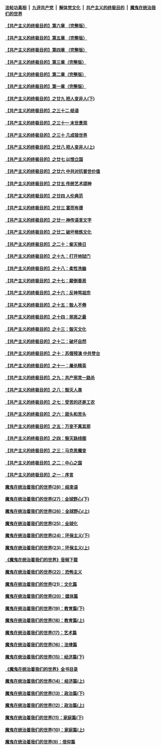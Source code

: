 ####  [法轮功真相](../../../../basic/blob/master/README.md?t=06272031) &nbsp;|&nbsp; [九评共产党](../../../../9ping.md/blob/master/README.md?t=06272031) &nbsp;|&nbsp; [解体党文化](../../../../jtdwh.md/blob/master/README.md?t=06272031)  &nbsp;|&nbsp; [共产主义的终极目的](../../../../gczydzjmd.md/blob/master/README.md?t=06272031) &nbsp;|&nbsp; [魔鬼在统治我们的世界](../../../../mgztzwmdsj.md/blob/master/README.md?t=06272031) 

#### [【共产主义的终极目的】第六章 （完整版）](../pages/nsc422/n11428913.md?t=06272031) 

#### [【共产主义的终极目的】第五章 （完整版）](../pages/nsc422/n11428912.md?t=06272031) 

#### [【共产主义的终极目的】第四章 （完整版）](../pages/nsc422/n11428907.md?t=06272031) 

#### [【共产主义的终极目的】第三章（完整版）](../pages/nsc422/n11428848.md?t=06272031) 

#### [【共产主义的终极目的】第二章（完整版）](../pages/nsc422/n11428831.md?t=06272031) 

#### [【共产主义的终极目的】第一章（完整版）](../pages/nsc422/n11417651.md?t=06272031) 

#### [【共产主义的终极目的】之廿九 把人变非人(下)](../pages/nsc422/n11344140.md?t=06272031) 

#### [【共产主义的终极目的】之三十二 结语](../pages/nsc422/n11360535.md?t=06272031) 

#### [【共产主义的终极目的】之三十一 末世景观](../pages/nsc422/n11351129.md?t=06272031) 

#### [【共产主义的终极目的】之三十 几成狼世界](../pages/nsc422/n11348280.md?t=06272031) 

#### [【共产主义的终极目的】之廿八 把人变非人(上)](../pages/nsc422/n11340492.md?t=06272031) 

#### [【共产主义的终极目的】之廿七 以恨立国](../pages/nsc422/n11336944.md?t=06272031) 

#### [【共产主义的终极目的】之廿六 中共对抗普世价值](../pages/nsc422/n11324785.md?t=06272031) 

#### [【共产主义的终极目的】之廿五 传统艺术颂神](../pages/nsc422/n11296396.md?t=06272031) 

#### [【共产主义的终极目的】之廿四 人伦典范](../pages/nsc422/n11296397.md?t=06272031) 

#### [【共产主义的终极目的】之廿三 富而有德](../pages/nsc422/n11283598.md?t=06272031) 

#### [【共产主义的终极目的】之廿一 神传语言文字](../pages/nsc422/n11263265.md?t=06272031) 

#### [【共产主义的终极目的】之廿二 破坏修炼文化](../pages/nsc422/n11245728.md?t=06272031) 

#### [【共产主义的终极目的】之二十：偷天换日](../pages/nsc422/n11238846.md?t=06272031) 

#### [【共产主义的终极目的】之十九：打开地狱门](../pages/nsc422/n11206376.md?t=06272031) 

#### [【共产主义的终极目的】之十八：柔性洗脑](../pages/nsc422/n11199994.md?t=06272031) 

#### [【共产主义的终极目的】之十七：颠倒善恶](../pages/nsc422/n11179782.md?t=06272031) 

#### [【共产主义的终极目的】之十六：反神骂祖宗](../pages/nsc422/n11166798.md?t=06272031) 

#### [【共产主义的终极目的】之十五：毁人不倦](../pages/nsc422/n11166792.md?t=06272031) 

#### [【共产主义的终极目的】之十四：邪恶之最](../pages/nsc422/n11150249.md?t=06272031) 

#### [【共产主义的终极目的】之十三：毁灭文化](../pages/nsc422/n11135227.md?t=06272031) 

#### [【共产主义的终极目的】之十二：破坏自然](../pages/nsc422/n11135214.md?t=06272031) 

#### [【共产主义的终极目的】之十：苏俄预演 中共登台](../pages/nsc422/n11118424.md?t=06272031) 

#### [【共产主义的终极目的】之十一：屠杀精英](../pages/nsc422/n11118442.md?t=06272031) 

#### [【共产主义的终极目的】之九：共产邪灵一路杀](../pages/nsc422/n11114139.md?t=06272031) 

#### [【共产主义的终极目的】之八：毁灭人类](../pages/nsc422/n11108503.md?t=06272031) 

#### [【共产主义的终极目的】之七：受苦的还是工农](../pages/nsc422/n11101809.md?t=06272031) 

#### [【共产主义的终极目的】之六：甜头和苦头](../pages/nsc422/n11096971.md?t=06272031) 

#### [【共产主义的终极目的】之五：万变不离其邪](../pages/nsc422/n11091285.md?t=06272031) 

#### [【共产主义的终极目的】之四：毁灭路线图](../pages/nsc422/n11086284.md?t=06272031) 

#### [【共产主义的终极目的】之三：马克思魔变](../pages/nsc422/n11061941.md?t=06272031) 

#### [【共产主义的终极目的】之二：中心之国](../pages/nsc422/n11047728.md?t=06272031) 

#### [【共产主义的终极目的】之一：序言](../pages/nsc422/n11086077.md?t=06272031) 

#### [魔鬼在统治着我们的世界(28)：结束语](../pages/nsc422/n10936246.md?t=06272031) 

#### [魔鬼在统治着我们的世界(27)：全球野心(下)](../pages/nsc422/n10928319.md?t=06272031) 

#### [魔鬼在统治着我们的世界(26)：全球野心(上)](../pages/nsc422/n10900318.md?t=06272031) 

#### [魔鬼在统治着我们的世界(25)：全球化](../pages/nsc422/n10788205.md?t=06272031) 

#### [魔鬼在统治着我们的世界(24)：环保主义(下)](../pages/nsc422/n10695307.md?t=06272031) 

#### [魔鬼在统治着我们的世界(23)：环保主义(上)](../pages/nsc422/n10688613.md?t=06272031) 

#### [《魔鬼在统治着我们的世界》音频下载](../pages/nsc422/n10635553.md?t=06272031) 

#### [魔鬼在统治着我们的世界(22)：恐怖主义](../pages/nsc422/n10614727.md?t=06272031) 

#### [魔鬼在统治着我们的世界(21)：文化篇](../pages/nsc422/n10597706.md?t=06272031) 

#### [魔鬼在统治着我们的世界(20)：媒体篇](../pages/nsc422/n10586579.md?t=06272031) 

#### [魔鬼在统治着我们的世界(19)：教育篇(下)](../pages/nsc422/n10564808.md?t=06272031) 

#### [魔鬼在统治着我们的世界(18)：教育篇(上)](../pages/nsc422/n10526970.md?t=06272031) 

#### [魔鬼在统治着我们的世界(17)：艺术篇](../pages/nsc422/n10499093.md?t=06272031) 

#### [魔鬼在统治着我们的世界(16)：法律篇](../pages/nsc422/n10485969.md?t=06272031) 

#### [魔鬼在统治着我们的世界(15)：经济篇(下)](../pages/nsc422/n10469975.md?t=06272031) 

#### [《魔鬼在统治着我们的世界》全书目录](../pages/nsc422/n10464261.md?t=06272031) 

#### [魔鬼在统治着我们的世界(14)：经济篇(上)](../pages/nsc422/n10457370.md?t=06272031) 

#### [魔鬼在统治着我们的世界(13)：政治篇(下)](../pages/nsc422/n10448270.md?t=06272031) 

#### [魔鬼在统治着我们的世界(12)：政治篇(上)](../pages/nsc422/n10444576.md?t=06272031) 

#### [魔鬼在统治着我们的世界(11)：家庭篇(下)](../pages/nsc422/n10440961.md?t=06272031) 

#### [魔鬼在统治着我们的世界(10)：家庭篇(上)](../pages/nsc422/n10435448.md?t=06272031) 

#### [魔鬼在统治着我们的世界(9)：信仰篇](../pages/nsc422/n10432159.md?t=06272031) 

